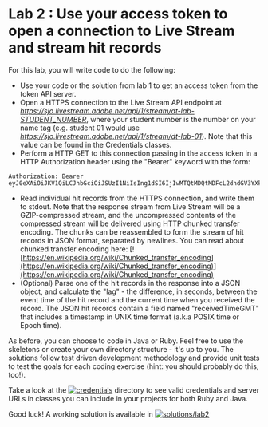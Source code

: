 Lab 2 : Use your access token to open a connection to Live Stream and stream hit records
=================

For this lab, you will write code to do the following:

* Use your code or the solution from lab 1 to get an access token from the token API server.
* Open a HTTPS connection to the Live Stream API endpoint at *https://sjo.livestream.adobe.net/api/1/stream/dt-lab-STUDENT_NUMBER*, where your student number is the number on your name tag (e.g. student 01 would use *https://sjo.livestream.adobe.net/api/1/stream/dt-lab-01*). Note that this value can be found in the Credentials classes.
* Perform a HTTP GET to this connection passing in the access token in a HTTP Authorization header using the "Bearer" keyword with the form:
```
Authorization: Bearer eyJ0eXAiOiJKV1QiLCJhbGciOiJSUzI1NiIsIng1dSI6IjIwMTQtMDQtMDFcL2dhdGV3YXkuY2VyIn0[…]uw48OjseKCBaTwkMU2cJu1B5QrBg
```
* Read individual hit records from the HTTPS connection, and write them to stdout. Note that the response stream from Live Stream will be a GZIP-compressed stream, and the uncompressed contents of the compressed stream will be delivered using HTTP chunked transfer encoding. The chunks can be reassembled to form the stream of hit records in JSON format, separated by newlines. You can read about chunked transfer encoding here: [![https://en.wikipedia.org/wiki/Chunked_transfer_encoding](https://en.wikipedia.org/wiki/Chunked_transfer_encoding)](https://en.wikipedia.org/wiki/Chunked_transfer_encoding)
* (Optional) Parse one of the hit records in the response into a JSON object, and calculate the "lag" - the difference, in seconds, between the event time of the hit record and the current time when you received the record. The JSON hit records contain a field named "receivedTimeGMT" that includes a timestamp in UNIX time format (a.k.a POSIX time or Epoch time).

As before, you can choose to code in Java or Ruby. Feel free to use the skeletons or create your own directory structure - it's up to you. The solutions follow test driven development methodology and provide unit tests to test the goals for each coding exercise (hint: you should probably do this, too!).

Take a look at the [![credentials](../credentials)](../credentials) directory to see valid credentials and server URLs in classes you can include in your projects for both Ruby and Java.

Good luck! A working solution is available in [![solutions/lab2](../solutions/lab2)](../solutions/lab2)

